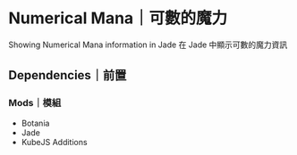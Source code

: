# Numerical Mana｜可數的魔力

Showing Numerical Mana information in Jade
在 Jade 中顯示可數的魔力資訊

## Dependencies｜前置

### Mods｜模組

- Botania
- Jade
- KubeJS Additions